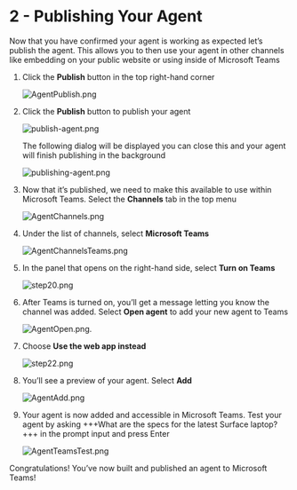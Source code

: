 # 2 - Publishing Your Agent

Now that you have confirmed your agent is working as expected let’s publish the agent. This allows you to then use your agent in other channels like embedding on your public website or using inside of Microsoft Teams

1. Click the **Publish** button in the top right-hand corner

    ![AgentPublish.png](./images/instructions273634/step16.jpg)

1. Click the **Publish** button to publish your agent

    ![publish-agent.png](./images/instructions273634/step17.jpg)

    The following dialog will be displayed you can close this and your agent will finish publishing in the background

    ![publishing-agent.png](./images/instructions273634/step17part2.jpg)

1. Now that it’s published, we need to make this available to use within Microsoft Teams. Select the **Channels** tab in the top menu

    ![AgentChannels.png](./images/instructions273634/step18.png)

1. Under the list of channels, select **Microsoft Teams**

    ![AgentChannelsTeams.png](./images/instructions273634/step19.png)

1. In the panel that opens on the right-hand side, select **Turn on Teams**

    ![step20.png](./images/instructions273634/step20.png)

1. After Teams is turned on, you’ll get a message letting you know the channel was added. Select **Open agent** to add your new agent to Teams

    ![AgentOpen.png](./images/instructions273634/step20.png).

1. Choose **Use the web app instead**

    ![step22.png](./images/instructions273634/step22.png)

1. You’ll see a preview of your agent. Select **Add**

    ![AgentAdd.png](./images/instructions273634/step23.png)

1. Your agent is now added and accessible in Microsoft Teams. Test your agent by asking +++What are the specs for the latest Surface laptop?+++ in the prompt input and press Enter

    ![AgentTeamsTest.png](./images/instructions273634/step24.png)

Congratulations! You’ve now built and published an agent to Microsoft Teams!
